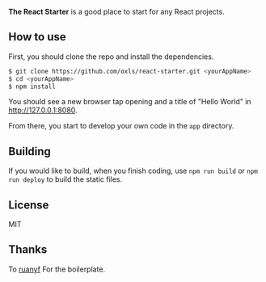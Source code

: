 **The React Starter** is a good place to start for any React projects.

## How to use

First, you should clone the repo and install the dependencies.

```bash
$ git clone https://github.com/oxls/react-starter.git <yourAppName>
$ cd <yourAppName>
$ npm install
```

You should see a new browser tap opening and a title of "Hello World" in http://127.0.0.1:8080.

From there, you start to develop your own code in the `app` directory.

## Building

If you would like to build, when you finish coding, use `npm run build` or `npm run deploy` to build the static files.

## License

MIT

## Thanks

To [ruanyf](https://github.com/ruanyf/react-babel-webpack-boilerplate) For the boilerplate.

